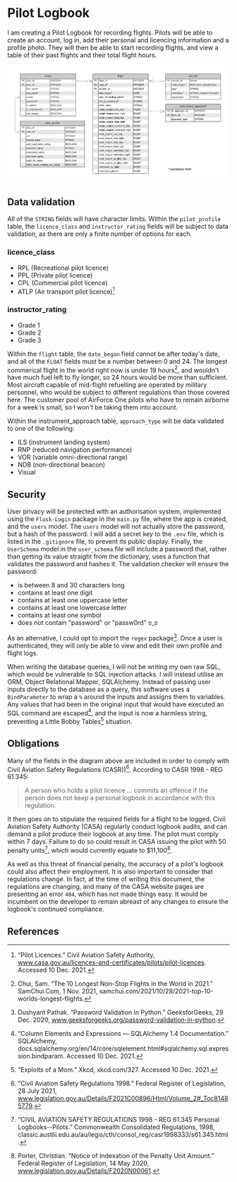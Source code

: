 # Pilot Logbook

I am creating a Pilot Logbook for recording flights. Pilots will be able to create an account, log in, add their personal and licencing information and a profile photo. They will then be able to start recording flights, and view a table of their past flights and their total flight hours.

![an entity relationship diagram of the application](logbook_erd.png)

## Data validation

All of the ```STRING``` fields will have character limits. Within the ```pilot_profile``` table, the ```licence_class``` and ```instructor_rating``` fields will be subject to data validation, as there are only a finite number of options for each.

### licence_class
* RPL (Recreational pilot licence)
* PPL (Private pilot licence)
* CPL (Commercial pilot licence)
* ATLP (Air transport pilot licence)[^1]

### instructor_rating
* Grade 1
* Grade 2
* Grade 3

Within the ```flight``` table, the ```date_began``` field cannot be after today's date, and all of the ```FLOAT``` fields must be a number between 0 and 24. The longest commerical flight in the world right now is under 19 hours[^2], and wouldn't have much fuel left to fly longer, so 24 hours would be more than sufficient. Most aircraft capable of mid-flight refuelling are operated by military personnel, who would be subject to different regulations than those covered here. The customer pool of AirForce One pilots who have to remain airborne for a week is small, so I won't be taking them into account.

Within the instrument_approach table, ```approach_type``` will be data validated to one of the following: 
* ILS (instrument landing system)
* RNP (reduced navigation performance)
* VOR (variable omni-directional range)
* NDB (non-directional beacon)
* Visual

## Security

User privacy will be protected with an authorisation system, implemented using the ```Flask-Login``` package in the ```main.py``` file, where the app is created, and the ```users``` model. The ```users``` model will not actually store the password, but a hash of the password. I will add a secret key to the ```.env``` file, which is listed in the ```.gitignore``` file, to prevent its public display. Finally, the ```UserSchema``` model in the ```user_schema``` file will include a password that, rather than getting its value straight from the dictionary, uses a function that validates the password and hashes it. The validation checker will ensure the password:
* is between 8 and 30 characters long
* contains at least one digit
* contains at least one uppercase letter
* contains at least one lowercase letter
* contains at least one symbol
* does not contain "password" or "passw0rd" ಠ_ಠ

As an alternative, I could opt to import the ```regex``` package[^3]. Once a user is authenticated, they will only be able to view and edit their own profile and flight logs.

When writing the database queries, I will not be writing my own raw SQL, which would be vulnerable to SQL injection attacks. I will instead utilise an ORM, Object Relational Mapper, SQLAlchemy. Instead of passing user inputs directly to the database as a query, this software uses a ```BindParameter``` to wrap a ```%``` around the inputs and assigns them to variables. Any values that had been in the original input that would have executed an SQL command are escaped[^4], and the input is now a harmless string, preventing a Little Bobby Tables[^5] situation.

## Obligations

Many of the fields in the diagram above are included in order to comply with Civil Aviation Safety Regulations (CASR))[^6]. According to CASR 1998 - REG 61.345:
> A person who holds a pilot licence ... commits an offence if the person does not keep a personal logbook in accordance with this regulation.

It then goes on to stipulate the required fields for a flight to be logged. Civil Aviation Safety Authority (CASA) regularly conduct logbook audits, and can demand a pilot produce their logbook at any time. The pilot must comply within 7 days. Failure to do so could result in CASA issuing the pilot with 50 penalty units[^7], which would currently equate to $11,100[^8].

As well as this threat of financial penalty, the accuracy of a pilot's logbook could also affect their employment. It is also important to consider that regulations change. In fact, at the time of writing this document, the regulations are changing, and many of the CASA website pages are presenting an error ```404```, which has not made things easy. It would be incumbent on the developer to remain abreast of any changes to ensure the logbook's continued compliance.

## References

[^1]: “Pilot Licences.” Civil Aviation Safety Authority, www.casa.gov.au/licences-and-certificates/pilots/pilot-licences. Accessed 10 Dec. 2021.
[^2]: Chui, Sam. “The 10 Longest Non-Stop Flights in the World in 2021.” SamChui.Com, 1 Nov. 2021, samchui.com/2021/10/28/2021-top-10-worlds-longest-flights.
[^3]: Dushyant Pathak. “Password Validation in Python.” GeeksforGeeks, 29 Dec. 2020, www.geeksforgeeks.org/password-validation-in-python.
[^4]: “Column Elements and Expressions — SQLAlchemy 1.4 Documentation.” SQLAlchemy, docs.sqlalchemy.org/en/14/core/sqlelement.html#sqlalchemy.sql.expression.bindparam. Accessed 10 Dec. 2021.
[^5]: “Exploits of a Mom.” Xkcd, xkcd.com/327. Accessed 10 Dec. 2021.
[^6]: “Civil Aviation Safety Regulations 1998.” Federal Register of Legislation, 28 July 2021, www.legislation.gov.au/Details/F2021C00896/Html/Volume_2#_Toc81485779.
[^7]: “CIVIL AVIATION SAFETY REGULATIONS 1998 - REG 61.345 Personal Logbooks--Pilots.” Commonwealth Consolidated Regulations, 1998, classic.austlii.edu.au/au/legis/cth/consol_reg/casr1998333/s61.345.html.
[^8]: Porter, Christian. “Notice of Indexation of the Penalty Unit Amount.” Federal Register of Legislation, 14 May 2020, www.legislation.gov.au/Details/F2020N00061.
